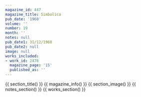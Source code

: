 ```yaml
---
magazine_id: 447
magazine_title: Simbolica
pub_date: '1960'
volume: ''
number: 19
month: ''
notes: null
pub_date1: 31/12/1960
pub_date2: null
image: null
works_included:
- work_id: 2476
  magazine_page: '15'
  published_as: ''
---
```


{{ section_title() }}
{{ magazine_info() }}
{{ section_image() }}
{{ notes_section() }}
{{ works_section() }}
